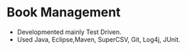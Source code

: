 # Book Management

- Developmented mainly Test Driven.
- Used Java, Eclipse,Maven, SuperCSV, Git, Log4j, JUnit.
